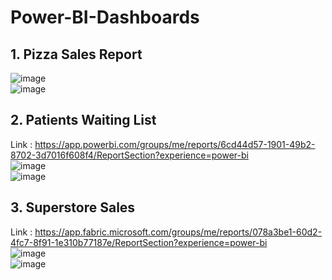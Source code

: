 ﻿# Power-BI-Dashboards
## 1. Pizza Sales Report
![image](https://github.com/Shlok-21/Power-BI-Dashboards/assets/91182775/93093c22-25e5-4998-b625-14c73fe27646) <br>
![image](https://github.com/Shlok-21/Power-BI-Dashboards/assets/91182775/1462bf23-dd8b-4413-9ff8-c34a6f68df44)


## 2. Patients Waiting List
Link : https://app.powerbi.com/groups/me/reports/6cd44d57-1901-49b2-8702-3d7016f608f4/ReportSection?experience=power-bi<br>
![image](https://github.com/Shlok-21/Power-BI-Dashboards/assets/91182775/6ca8d2b5-3342-4395-8854-5bdf24f06724) <br>
![image](https://github.com/Shlok-21/StudentsPerformance/assets/91182775/bd19e152-2325-4d59-9e90-f410beadd042)

## 3. Superstore Sales
Link : https://app.fabric.microsoft.com/groups/me/reports/078a3be1-60d2-4fc7-8f91-1e310b77187e/ReportSection?experience=power-bi<br>
![image](https://github.com/Shlok-21/Power-BI-Dashboards/assets/91182775/6ca8d2b5-3342-4395-8854-5bdf24f06724)<br>
![image](https://github.com/Shlok-21/Power-BI-Dashboards/assets/91182775/51ed2d14-0cd0-4f58-92ec-6a9aac1b038d)

